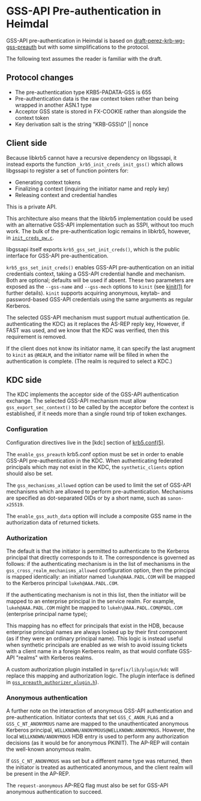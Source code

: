 # GSS-API Pre-authentication in Heimdal

GSS-API pre-authentication in Heimdal is based on
[draft-perez-krb-wg-gss-preauth](https://datatracker.ietf.org/doc/html/draft-perez-krb-wg-gss-preauth)
but with some simplifications to the protocol.

The following text assumes the reader is familiar with the draft.

## Protocol changes

  - The pre-authentication type KRB5-PADATA-GSS is 655
  - Pre-authentication data is the raw context token rather than being
    wrapped in another ASN.1 type
  - Acceptor GSS state is stored in FX-COOKIE rather than alongside the
    context token
  - Key derivation salt is the string "KRB-GSS\0" || nonce

## Client side

Because libkrb5 cannot have a recursive dependency on libgssapi, it instead
exports the function `_krb5_init_creds_init_gss()` which allows libgssapi to
register a set of function pointers for:

  - Generating context tokens
  - Finalizing a context (inquiring the initiator name and reply key)
  - Releasing context and credential handles

This is a private API.

This architecture also means that the libkrb5 implementation could be used with
an alternative GSS-API implementation such as SSPI, without too much work. The
bulk of the pre-authentication logic remains in libkrb5, however, in
[`init_creds_pw.c`](../../krb5/init_creds_pw.c).

libgssapi itself exports `krb5_gss_set_init_creds()`, which is the public
interface for GSS-API pre-authentication.

`krb5_gss_set_init_creds()` enables GSS-API pre-authentication on an initial
credentials context, taking a GSS-API credential handle and mechanism. Both are
optional; defaults will be used if absent. These two parameters are exposed as
the `--gss-name` and `--gss-mech` options to `kinit` (see
[kinit(1)](../../../kuser/kinit.1) for further details). `kinit` supports
acquiring anonymous, keytab- and password-based GSS-API credentials using the
same arguments as regular Kerberos.

The selected GSS-API mechanism must support mutual authentication (ie.
authenticating the KDC) as it replaces the AS-REP reply key, However, if FAST
was used, and we know that the KDC was verified, then this requirement is
removed.

If the client does not know its initiator name, it can specify the last
arugment to `kinit` as `@REALM`, and the initiator name will be filled in when
the authentication is complete. (The realm is required to select a KDC.)

## KDC side

The KDC implements the acceptor side of the GSS-API authentication exchange.
The selected GSS-API mechanism must allow `gss_export_sec_context()` to be
called by the acceptor before the context is established, if it needs more than
a single round trip of token exchanges.

### Configuration

Configuration directives live in the [kdc] section of
[krb5.conf(5)](../../krb5/krb5.conf.5).

The `enable_gss_preauth` krb5.conf option must be set in order to enable
GSS-API pre-authentication in the KDC. When authenticating federated principals
which may not exist in the KDC, the `synthetic_clients` option should also be
set.

The `gss_mechanisms_allowed` option can be used to limit the set of GSS-API
mechanisms which are allowed to perform pre-authentication. Mechanisms are
specified as dot-separated OIDs or by a short name, such as `sanon-x25519`.

The `enable_gss_auth_data` option will include a composite GSS name in the
authorization data of returned tickets.

### Authorization

The default is that the initiator is permitted to authenticate to the Kerberos
principal that directly corresponds to it. The correspondence is governed as
follows: if the authenticating mechanism is in the list of mechanisms in the
`gss_cross_realm_mechanisms_allowed` configuration option, then the principal
is mapped identically: an initiator named `lukeh@AAA.PADL.COM` will be mapped
to the Kerberos principal `lukeh@AAA.PADL.COM`.

If the authenticating mechanism is not in this list, then the initiator will be
mapped to an enterprise principal in the service realm. For example,
`lukeh@AAA.PADL.COM` might be mapped to `lukeh\@AAA.PADL.COM@PADL.COM`
(enterprise principal name type);

This mapping has no effect for principals that exist in the HDB, because
enterprise principal names are always looked up by their first component (as if
they were an ordinary principal name). This logic is instead useful when
synthetic principals are enabled as we wish to avoid issuing tickets with a
client name in a foreign Kerberos realm, as that would conflate GSS-API
"realms" with Kerberos realms.

A custom authorization plugin installed in `$prefix/lib/plugin/kdc` will
replace this mapping and authorization logic. The plugin interface is defined in
[`gss_preauth_authorizer_plugin.h`](../../../kdc/gss_preauth_authorizer_plugin.h)).

### Anonymous authentication

A further note on the interaction of anonymous GSS-API authentication and
pre-authentication. Initiator contexts that set `GSS_C_ANON_FLAG` and a
`GSS_C_NT_ANONYMOUS` name are mapped to the unauthenticated anonymous Kerberos
principal, `WELLKNOWN/ANONYMOUS@WELLKNOWN:ANONYMOUS`. However, the local
`WELLKNOWN/ANONYMOUS` HDB entry is used to perform any authorization decisions
(as it would be for anonymous PKINIT). The AP-REP will contain the well-known
anonymous realm.

If `GSS_C_NT_ANONYMOUS` was set but a different name type was returned, then
the initiator is treated as authenticated anonymous, and the client realm will
be present in the AP-REP.

The `request-anonymous` AP-REQ flag must also be set for GSS-API anonymous
authentication to succeed.
